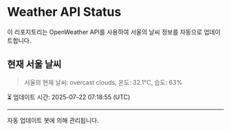 
# Weather API Status

이 리포지토리는 OpenWeather API를 사용하여 서울의 날씨 정보를 자동으로 업데이트합니다.

## 현재 서울 날씨
> 서울의 현재 날씨: overcast clouds, 온도: 32.1°C, 습도: 63%

⏳ 업데이트 시간: 2025-07-22 07:18:55 (UTC)

---
자동 업데이트 봇에 의해 관리됩니다.
